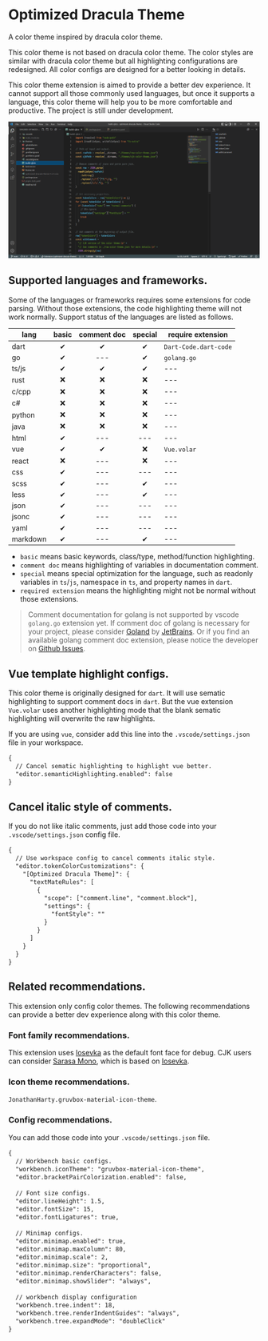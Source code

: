 # Optimized Dracula Theme

A color theme inspired by dracula color theme.

This color theme is not based on dracula color theme.
The color styles are similar with dracula color theme
but all highlighting configurations are redesigned.
All color configs are designed for a better looking in details.

This color theme extension is aimed to provide a better dev experience.
It cannot support all those commonly used languages,
but once it supports a language,
this color theme will help you to be more comfortable and productive.
The project is still under development.

![](https://github.com/JamesUmmec/imagebed/blob/main/images/20220609205328.png?raw=true)

## Supported languages and frameworks.

Some of the languages or frameworks requires some extensions for code parsing.
Without those extensions, the code highlighting theme will not work normally.
Support status of the languages are listed as follows.

| lang     | basic | comment doc | special | require extension     |
| -------- | :---: | :---------: | :-----: | --------------------- |
| dart     |   ✔   |      ✔      |    ✔    | `Dart-Code.dart-code` |
| go       |   ✔   |     ---     |    ✔    | `golang.go`           |
| ts/js    |   ✔   |      ✔      |    ✔    | ---                   |
| rust     |  ❌   |     ❌      |   ❌    | ---                   |
| c/cpp    |  ❌   |     ❌      |   ❌    | ---                   |
| c#       |  ❌   |     ❌      |   ❌    | ---                   |
| python   |  ❌   |     ❌      |   ❌    | ---                   |
| java     |  ❌   |     ❌      |   ❌    | ---                   |
| html     |   ✔   |     ---     |   ---   | ---                   |
| vue      |   ✔   |      ✔      |   ❌    | `Vue.volar`           |
| react    |  ❌   |     ---     |   ❌    | ---                   |
| css      |   ✔   |     ---     |   ---   | ---                   |
| scss     |   ✔   |     ---     |    ✔    | ---                   |
| less     |   ✔   |     ---     |    ✔    | ---                   |
| json     |   ✔   |     ---     |   ---   | ---                   |
| jsonc    |   ✔   |     ---     |   ---   | ---                   |
| yaml     |   ✔   |     ---     |   ---   | ---                   |
| markdown |   ✔   |     ---     |    ✔    | ---                   |

- `basic` means basic keywords, class/type, method/function highlighting.
- `comment doc` means highlighting of variables in documentation comment.
- `special` means special optimization for the language,
  such as readonly variables in `ts`/`js`,
  namespace in `ts`, and property names in `dart`.
- `required extension` means the highlighting might not be normal
  without those extensions.

> Comment documentation for golang is not supported
> by vscode `golang.go` extension yet.
> If comment doc of golang is necessary for your project,
> please consider [Goland](https://www.jetbrains.com/go/)
> by [JetBrains](https://www.jetbrains.com/).
> Or if you find an available golang comment doc extension,
> please notice the developer on
> [Github Issues](https://github.com/JamesUmmec/optimized-dracula-theme/issues).

## Vue template highlight configs.

This color theme is originally designed for `dart`.
It will use sematic highlighting to support comment docs in `dart`.
But the vue extension `Vue.volar` uses another highlighting mode
that the blank sematic highlighting will overwrite the raw highlights.

If you are using `vue`, consider add this line into the
`.vscode/settings.json` file in your workspace.

```jsonc
{
  // Cancel sematic highlighting to highlight vue better.
  "editor.semanticHighlighting.enabled": false
}
```

## Cancel italic style of comments.

If you do not like italic comments,
just add those code into your `.vscode/settings.json` config file.

```jsonc
{
  // Use workspace config to cancel comments italic style.
  "editor.tokenColorCustomizations": {
    "[Optimized Dracula Theme]": {
      "textMateRules": [
        {
          "scope": ["comment.line", "comment.block"],
          "settings": {
            "fontStyle": ""
          }
        }
      ]
    }
  }
}
```

## Related recommendations.

This extension only config color themes.
The following recommendations can provide a better dev experience
along with this color theme.

### Font family recommendations.

This extension uses [Iosevka](https://typeof.net/Iosevka/)
as the default font face for debug.
CJK users can consider [Sarasa Mono](https://picaq.github.io/sarasa/),
which is based on [Iosevka](https://typeof.net/Iosevka/).

### Icon theme recommendations.

`JonathanHarty.gruvbox-material-icon-theme`.

### Config recommendations.

You can add those code into your `.vscode/settings.json` file.

```jsonc
{
  // Workbench basic configs.
  "workbench.iconTheme": "gruvbox-material-icon-theme",
  "editor.bracketPairColorization.enabled": false,

  // Font size configs.
  "editor.lineHeight": 1.5,
  "editor.fontSize": 15,
  "editor.fontLigatures": true,

  // Minimap configs.
  "editor.minimap.enabled": true,
  "editor.minimap.maxColumn": 80,
  "editor.minimap.scale": 2,
  "editor.minimap.size": "proportional",
  "editor.minimap.renderCharacters": false,
  "editor.minimap.showSlider": "always",

  // workbench display configuration
  "workbench.tree.indent": 18,
  "workbench.tree.renderIndentGuides": "always",
  "workbench.tree.expandMode": "doubleClick"
}
```
